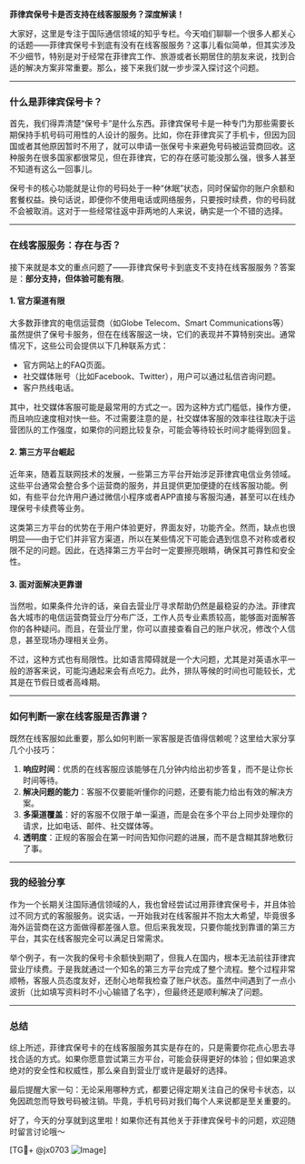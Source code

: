 **菲律宾保号卡是否支持在线客服服务？深度解读！**

大家好，这里是专注于国际通信领域的知乎专栏。今天咱们聊聊一个很多人都关心的话题——菲律宾保号卡到底有没有在线客服服务？这事儿看似简单，但其实涉及不少细节，特别是对于经常在菲律宾工作、旅游或者长期居住的朋友来说，找到合适的解决方案非常重要。那么，接下来我们就一步步深入探讨这个问题。

---

### 什么是菲律宾保号卡？

首先，我们得弄清楚“保号卡”是什么东西。菲律宾保号卡是一种专门为那些需要长期保持手机号码可用性的人设计的服务。比如，你在菲律宾买了手机卡，但因为回国或者其他原因暂时不用了，就可以申请一张保号卡来避免号码被运营商回收。这种服务在很多国家都很常见，但在菲律宾，它的存在感可能没那么强，很多人甚至不知道有这么一回事儿。

保号卡的核心功能就是让你的号码处于一种“休眠”状态，同时保留你的账户余额和套餐权益。换句话说，即便你不使用电话或网络服务，只要按时续费，你的号码就不会被取消。这对于一些经常往返中菲两地的人来说，确实是一个不错的选择。

---

### 在线客服服务：存在与否？

接下来就是本文的重点问题了——菲律宾保号卡到底支不支持在线客服服务？答案是：**部分支持，但体验可能有限**。

#### 1. **官方渠道有限**
大多数菲律宾的电信运营商（如Globe Telecom、Smart Communications等）虽然提供了保号卡服务，但在在线客服这一块，它们的表现并不算特别突出。通常情况下，这些公司会提供以下几种联系方式：
- 官方网站上的FAQ页面。
- 社交媒体账号（比如Facebook、Twitter），用户可以通过私信咨询问题。
- 客户热线电话。

其中，社交媒体客服可能是最常用的方式之一。因为这种方式门槛低，操作方便，而且响应速度相对快一些。不过需要注意的是，社交媒体客服的效率往往取决于运营团队的工作强度，如果你的问题比较复杂，可能会等待较长时间才能得到回复。

#### 2. **第三方平台崛起**
近年来，随着互联网技术的发展，一些第三方平台开始涉足菲律宾电信业务领域。这些平台通常会整合多个运营商的服务，并且提供更加便捷的在线客服功能。例如，有些平台允许用户通过微信小程序或者APP直接与客服沟通，甚至可以在线办理保号卡续费等业务。

这类第三方平台的优势在于用户体验更好，界面友好，功能齐全。然而，缺点也很明显——由于它们并非官方渠道，所以在某些情况下可能会遇到信息不对称或者权限不足的问题。因此，在选择第三方平台时一定要擦亮眼睛，确保其可靠性和安全性。

#### 3. **面对面解决更靠谱**
当然啦，如果条件允许的话，亲自去营业厅寻求帮助仍然是最稳妥的办法。菲律宾各大城市的电信运营商营业厅分布广泛，工作人员专业素质较高，能够面对面解答你的各种疑问。而且，在营业厅里，你可以直接查看自己的账户状况，修改个人信息，甚至现场办理相关业务。

不过，这种方式也有局限性。比如语言障碍就是一个大问题，尤其是对英语水平一般的游客来说，可能沟通起来会有点吃力。此外，排队等候的时间也可能较长，尤其是在节假日或者高峰期。

---

### 如何判断一家在线客服是否靠谱？

既然在线客服如此重要，那么如何判断一家客服是否值得信赖呢？这里给大家分享几个小技巧：

1. **响应时间**：优质的在线客服应该能够在几分钟内给出初步答复，而不是让你长时间等待。
2. **解决问题的能力**：客服不仅要能听懂你的问题，还要有能力给出有效的解决方案。
3. **多渠道覆盖**：好的客服不仅限于单一渠道，而是会在多个平台上同步处理你的请求，比如电话、邮件、社交媒体等。
4. **透明度**：正规的客服会在第一时间告知你问题的进展，而不是含糊其辞地敷衍了事。

---

### 我的经验分享

作为一个长期关注国际通信领域的人，我也曾经尝试过用菲律宾保号卡，并且体验过不同方式的客服服务。说实话，一开始我对在线客服并不抱太大希望，毕竟很多海外运营商在这方面做得都差强人意。但后来我发现，只要你能找到靠谱的第三方平台，其实在线客服完全可以满足日常需求。

举个例子，有一次我的保号卡余额快到期了，但我人在国内，根本无法前往菲律宾营业厅续费。于是我就通过一个知名的第三方平台完成了整个流程。整个过程非常顺畅，客服人员态度友好，还耐心地帮我检查了账户状态。虽然中间遇到了一点小波折（比如填写资料时不小心输错了名字），但最终还是顺利解决了问题。

---

### 总结

综上所述，菲律宾保号卡的在线客服服务其实是存在的，只是需要你花点心思去寻找合适的方式。如果你愿意尝试第三方平台，可能会获得更好的体验；但如果追求绝对的安全性和权威性，那么亲自到营业厅或许是最好的选择。

最后提醒大家一句：无论采用哪种方式，都要记得定期关注自己的保号卡状态，以免因疏忽而导致号码被注销。毕竟，手机号码对我们每个人来说都是至关重要的。

好了，今天的分享就到这里啦！如果你还有其他关于菲律宾保号卡的问题，欢迎随时留言讨论哦～

[TG💪+ @jx0703 ![Image](https://github.com/user-attachments/assets/dbca1d08-cadb-493c-b0ec-ad6f7a83f270)]